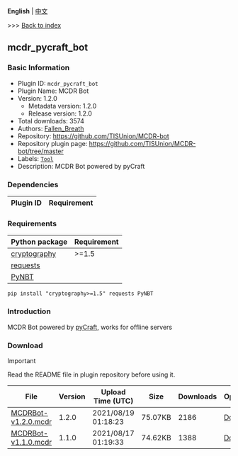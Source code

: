 **English** | [中文](readme-zh_cn.md)

\>\>\> [Back to index](/readme.md)

## mcdr_pycraft_bot

### Basic Information

- Plugin ID: `mcdr_pycraft_bot`
- Plugin Name: MCDR Bot
- Version: 1.2.0
  - Metadata version: 1.2.0
  - Release version: 1.2.0
- Total downloads: 3574
- Authors: [Fallen_Breath](https://github.com/Fallen-Breath)
- Repository: https://github.com/TISUnion/MCDR-bot
- Repository plugin page: https://github.com/TISUnion/MCDR-bot/tree/master
- Labels: [`Tool`](/labels/tool/readme.md)
- Description: MCDR Bot powered by pyCraft

### Dependencies

| Plugin ID | Requirement |
| --- | --- |

### Requirements

| Python package | Requirement |
| --- | --- |
| [cryptography](https://pypi.org/project/cryptography) | \>=1.5 |
| [requests](https://pypi.org/project/requests) |  |
| [PyNBT](https://pypi.org/project/PyNBT) |  |

```
pip install "cryptography>=1.5" requests PyNBT
```

### Introduction

MCDR Bot powered by [pyCraft](https://github.com/ammaraskar/pyCraft), works for offline servers

### Download

> [!IMPORTANT]
> Read the README file in plugin repository before using it.

| File | Version | Upload Time (UTC) | Size | Downloads | Operations |
| --- | --- | --- | --- | --- | --- |
| [MCDRBot-v1.2.0.mcdr](https://github.com/TISUnion/MCDR-bot/releases/tag/v1.2.0) | 1.2.0 | 2021/08/19 01:18:23 | 75.07KB | 2186 | [Download](https://github.com/TISUnion/MCDR-bot/releases/download/v1.2.0/MCDRBot-v1.2.0.mcdr) |
| [MCDRBot-v1.1.0.mcdr](https://github.com/TISUnion/MCDR-bot/releases/tag/v1.1.0) | 1.1.0 | 2021/08/17 01:19:33 | 74.62KB | 1388 | [Download](https://github.com/TISUnion/MCDR-bot/releases/download/v1.1.0/MCDRBot-v1.1.0.mcdr) |

